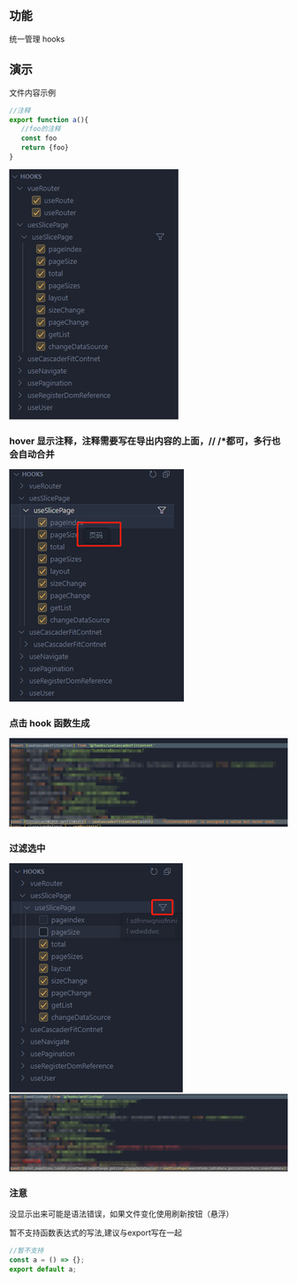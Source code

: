 ## 功能

统一管理 hooks

## 演示

文件内容示例

```js
//注释
export function a(){
   //foo的注释
   const foo
   return {foo}
}
```

![alt text](imgs/effect.png)

### hover 显示注释，注释需要写在导出内容的上面，// /\*都可，多行也会自动合并

![alt text](imgs/hover.png)

### 点击 hook 函数生成

![alt text](imgs/generate.png)

### 过滤选中

![alt text](imgs/filter.png)
![alt text](imgs/filterRes.png)

### 注意

没显示出来可能是语法错误，如果文件变化使用刷新按钮（悬浮）

暂不支持函数表达式的写法,建议与export写在一起

```js
//暂不支持
const a = () => {};
export default a;
```
